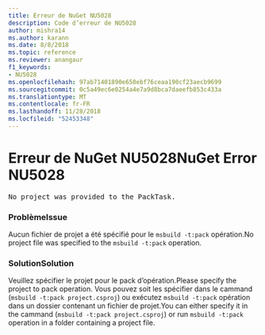 ```yaml
---
title: Erreur de NuGet NU5028
description: Code d’erreur de NU5028
author: mishra14
ms.author: karann
ms.date: 8/8/2018
ms.topic: reference
ms.reviewer: anangaur
f1_keywords:
- NU5028
ms.openlocfilehash: 97ab71401890e650ebf76ceaa190cf23aecb9699
ms.sourcegitcommit: 0c5a49ec6e0254a4e7a9d8bca7daeefb853c433a
ms.translationtype: MT
ms.contentlocale: fr-FR
ms.lasthandoff: 11/28/2018
ms.locfileid: "52453348"
---
```

# <a name="nuget-error-nu5028"></a><span data-ttu-id="fef67-103">Erreur de NuGet NU5028</span><span class="sxs-lookup"><span data-stu-id="fef67-103">NuGet Error NU5028</span></span>
<pre>No project was provided to the PackTask.</pre>

### <a name="issue"></a><span data-ttu-id="fef67-104">Problème</span><span class="sxs-lookup"><span data-stu-id="fef67-104">Issue</span></span>

<span data-ttu-id="fef67-105">Aucun fichier de projet a été spécifié pour le `msbuild -t:pack` opération.</span><span class="sxs-lookup"><span data-stu-id="fef67-105">No project file was specified to the `msbuild -t:pack` operation.</span></span>


### <a name="solution"></a><span data-ttu-id="fef67-106">Solution</span><span class="sxs-lookup"><span data-stu-id="fef67-106">Solution</span></span>

<span data-ttu-id="fef67-107">Veuillez spécifier le projet pour le pack d’opération.</span><span class="sxs-lookup"><span data-stu-id="fef67-107">Please specify the project to pack operation.</span></span>  <span data-ttu-id="fef67-108">Vous pouvez soit les spécifier dans le cammand (`msbuild -t:pack project.csproj`) ou exécutez `msbuild -t:pack` opération dans un dossier contenant un fichier de projet.</span><span class="sxs-lookup"><span data-stu-id="fef67-108">You can either specify it in the cammand (`msbuild -t:pack project.csproj`) or run `msbuild -t:pack` operation in a folder containing a project file.</span></span>

